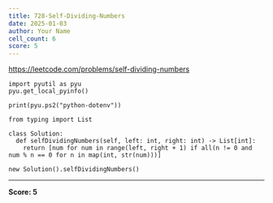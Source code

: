 ```yaml
---
title: 728-Self-Dividing-Numbers
date: 2025-01-03
author: Your Name
cell_count: 6
score: 5
---
```


https://leetcode.com/problems/self-dividing-numbers


```
import pyutil as pyu
pyu.get_local_pyinfo()
```


```
print(pyu.ps2("python-dotenv"))
```


```
from typing import List
```


```
class Solution:
  def selfDividingNumbers(self, left: int, right: int) -> List[int]:
    return [num for num in range(left, right + 1) if all(n != 0 and num % n == 0 for n in map(int, str(num)))]
```


```
new Solution().selfDividingNumbers()
```


---
**Score: 5**